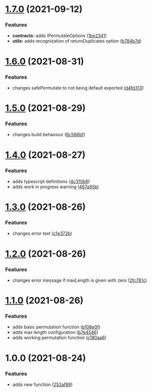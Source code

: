 # [1.7.0](https://github.com/jalorenz/safe-array-permutate/compare/v1.6.0...v1.7.0) (2021-09-12)


### Features

* **contracts:** adds IPermutateOptions ([1be2341](https://github.com/jalorenz/safe-array-permutate/commit/1be234179d9f1eb0a0515182a650701431345a7a))
* **utils:** adds recognization of returnDuplicates option ([b784b7d](https://github.com/jalorenz/safe-array-permutate/commit/b784b7d3dbe436557c9b0f07c05a0525cf26265b))

# [1.6.0](https://github.com/jalorenz/safe-array-permutate/compare/v1.5.0...v1.6.0) (2021-08-31)


### Features

* changes safePermutate to not being default exported ([d4fd313](https://github.com/jalorenz/safe-array-permutate/commit/d4fd3135a919c706ea03d7d554e53699bcb52694))

# [1.5.0](https://github.com/jalorenz/safe-array-permutate/compare/v1.4.0...v1.5.0) (2021-08-29)


### Features

* changes build behaviour ([8c586bf](https://github.com/jalorenz/safe-array-permutate/commit/8c586bf2a7167ab8e4dc4fe94bfd05b9917dbd61))

# [1.4.0](https://github.com/jalorenz/safe-array-permutate/compare/v1.3.0...v1.4.0) (2021-08-27)


### Features

* adds typescript definitions ([4c310b6](https://github.com/jalorenz/safe-array-permutate/commit/4c310b6aa7c6c4e24ab97211054f8c4b09ec95d8))
* adds work in progress warning ([467a95b](https://github.com/jalorenz/safe-array-permutate/commit/467a95b2afdc746ff2c203f9f822ce667ca88ead))

# [1.3.0](https://github.com/jalorenz/safe-array-permutate/compare/v1.2.0...v1.3.0) (2021-08-26)


### Features

* changes error text ([c1e372b](https://github.com/jalorenz/safe-array-permutate/commit/c1e372b2f34ac1accebe949f13f8adf7b361c27d))

# [1.2.0](https://github.com/jalorenz/safe-array-permutate/compare/v1.1.0...v1.2.0) (2021-08-26)


### Features

* changes error message if maxLength is given with zero ([2fc781c](https://github.com/jalorenz/safe-array-permutate/commit/2fc781c3bd4376e00c481a29bab644cfda21fe1d))

# [1.1.0](https://github.com/jalorenz/safe-array-permutate/compare/v1.0.0...v1.1.0) (2021-08-26)


### Features

* adds basic permutation function ([b108e0f](https://github.com/jalorenz/safe-array-permutate/commit/b108e0f2227e5437f3b40b50515a4fffd2b7e4c3))
* adds max length configuration ([b7e4546](https://github.com/jalorenz/safe-array-permutate/commit/b7e4546a2f6871b37ca11cf1339f781355d768a3))
* adds working permutation function ([c180aa6](https://github.com/jalorenz/safe-array-permutate/commit/c180aa6d0c00595b32f074bcb4fa7c2881f039e8))

# 1.0.0 (2021-08-24)


### Features

* adds new function ([252af89](https://github.com/jalorenz/safe-array-permutate/commit/252af89aa25d7d01c0c647f81005e73f5583687e))
